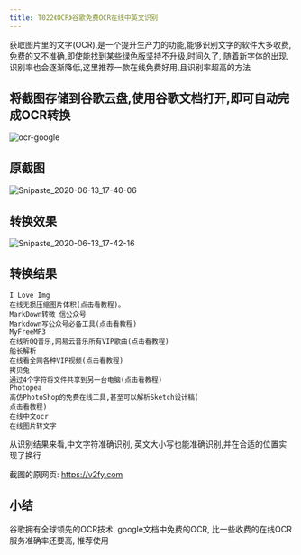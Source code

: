 ```yaml
---
title: T022《OCR》谷歌免费OCR在线中英文识别
---
```


获取图片里的文字(OCR),是一个提升生产力的功能,能够识别文字的软件大多收费,免费的又不准确,即使能找到某些绿色版坚持不升级,时间久了, 随着新字体的出现,识别率也会逐渐降低,这里推荐一款在线免费好用,且识别率超高的方法



## 将截图存储到谷歌云盘,使用谷歌文档打开,即可自动完成OCR转换



![ocr-google](https://www.v2fy.com/asset/0i/OnlineToolsBook/OnlineToolsBookMD/T022-ocr.assets/ocr-google-20200825153355359.gif)





## 原截图



![Snipaste_2020-06-13_17-40-06](https://www.v2fy.com/asset/0i/OnlineToolsBook/OnlineToolsBookMD/T022-ocr.assets/Snipaste_2020-06-13_17-40-06.png)



## 转换效果

![Snipaste_2020-06-13_17-42-16](https://www.v2fy.com/asset/0i/OnlineToolsBook/OnlineToolsBookMD/T022-ocr.assets/Snipaste_2020-06-13_17-42-16.png)





## 转换结果



```
I Love Img
在线无损压缩图片体积(点击看教程)。
MarkDown转微 信公众号
Markdown写公众号必备工具(点击看教程)
MyFreeMP3
在线听QQ音乐,网易云音乐所有VIP歌曲(点击看教程)
船长解析
在线看全网各种VIP视频(点击看教程)
拷贝兔
通过4个字符将文件共享到另一台电脑(点击看教程)
Photopea
高仿PhotoShop的免费在线工具,甚至可以解析Sketch设计稿(
点击看教程)
在线中文ocr
在线图片转文字
```



从识别结果来看,中文字符准确识别, 英文大小写也能准确识别,并在合适的位置实现了换行



截图的原网页: https://v2fy.com



## 小结

谷歌拥有全球领先的OCR技术, google文档中免费的OCR, 比一些收费的在线OCR服务准确率还要高, 推荐使用